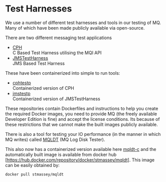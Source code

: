 # Test Harnesses

We use a number of different test harnesses and tools in our testing of MQ. Many of which have been made publicly available via open-source.

There are two different messaging test applications
*  [CPH](https://github.com/ibm-messaging/mq-cph)            
C Based Test Harness utilising the MQI API
*  [JMSTestHarness](https://github.com/ot4i/perf-harness)    
JMS Based Test Harness

These have been containerized into simple to run tools:
*  [cphtestp](https://github.com/ibm-messaging/cphtestp)     
Containerized version of CPH
*  [jmstestp](https://github.com/ibm-messaging/jmstestp)     
Containerized version of JMSTestHarness

These repositories contain Dockerfiles and instructions to help you create the required Docker images, you need to provide MQ (the freely available Developer Edition is fine) and accept the license conditions. Its because of these restrictions that we cannot make the built images publicly available.

There is also a tool for testing your IO performance (in the manner in which MQ writes) called [MQLDT](https://github.com/ibm-messaging/mqldt) (MQ Log Disk Tester).

This also now has a containerized version available here [mqldt-c](https://github.com/ibm-messaging/mqldt-c) and the automatically built
image is available from docker hub [https://hub.docker.com/repository/docker/stmassey/mqldt]. This image can be easily obtained by:
```
docker pull stmassey/mqldt
```
